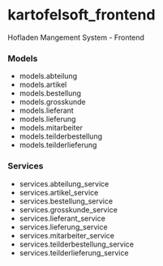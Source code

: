 # kartofelsoft_frontend

Hofladen Mangement System - Frontend

### Models
* models.abteilung
* models.artikel
* models.bestellung
* models.grosskunde
* models.lieferant
* models.lieferung
* models.mitarbeiter
* models.teilderbestellung
* models.teilderlieferung


### Services
* services.abteilung_service
* services.artikel_service
* services.bestellung_service
* services.grosskunde_service
* services.lieferant_service
* services.lieferung_service
* services.mitarbeiter_service
* services.teilderbestellung_service
* services.teilderlieferung_service